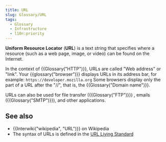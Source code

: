 ```yaml
---
title: URL
slug: Glossary/URL
tags:
  - Glossary
  - Infrastructure
  - l10n:priority
---
```

**Uniform Resource Locator** (**URL**) is a text string that specifies where a resource (such as a web page, image, or video) can be found on the Internet.

In the context of {{Glossary("HTTP")}}, URLs are called "Web address" or "link". Your {{glossary("browser")}} displays URLs in its address bar, for example: `https://developer.mozilla.org` Some browsers display only the part of a URL after the "//", that is, the {{Glossary("Domain name")}}.

URLs can also be used for file transfer ({{Glossary("FTP")}}) , emails ({{Glossary("SMTP")}}), and other applications.

## See also

- {{Interwiki("wikipedia", "URL")}} on Wikipedia
- The syntax of URLs is defined in the [URL Living Standard](https://url.spec.whatwg.org/)
